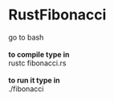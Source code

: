 # RustFibonacci

go to bash<br />
<br />
**to compile type in**
<br />
rustc fibonacci.rs<br />
<br />
**to run it type in**<br />
./fibonacci
